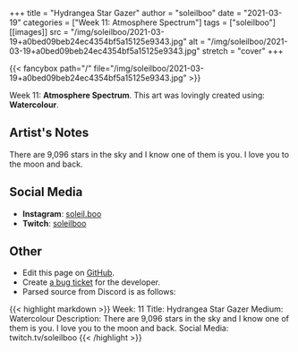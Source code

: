 +++
title =       "Hydrangea Star Gazer"
author =      "soleilboo"
date =        "2021-03-19"
categories =  ["Week 11: Atmosphere Spectrum"]
tags =        ["soleilboo"]
[[images]]
                      src = "/img/soleilboo/2021-03-19+a0bed09beb24ec4354bf5a15125e9343.jpg"
                      alt = "/img/soleilboo/2021-03-19+a0bed09beb24ec4354bf5a15125e9343.jpg"
                      stretch = "cover"
+++


{{< fancybox path="/" file="/img/soleilboo/2021-03-19+a0bed09beb24ec4354bf5a15125e9343.jpg" >}}


Week 11: **Atmosphere Spectrum**. This art was lovingly created using: **Watercolour**.

## Artist's Notes

There are 9,096 stars in the sky and I know one of them is you.  I love you to the moon and back.

## Social Media

- **Instagram**: [soleil.boo]()
- **Twitch**: [soleilboo]()


## Other

- Edit this page on [GitHub](https://github.com/teaminkling/web-refresh/edit/main/blog/content/blog/soleilboo-week-11-b79c.md).
- Create [a bug ticket](https://github.com/teaminkling/web-refresh/issues/new?assignees=&labels=bug&template=problem-report.md&title=) for the developer.
- Parsed source from Discord is as follows:

{{< highlight markdown >}}
Week: 11
Title: Hydrangea Star Gazer
Medium: Watercolour
Description: There are 9,096 stars in the sky and I know one of them is you.  I love you to the moon and back.
Social Media: twitch.tv/soleilboo
{{< /highlight >}}